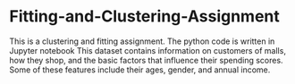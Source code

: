# Fitting-and-Clustering-Assignment
This is a clustering and fitting assignment. The python code is written in Jupyter notebook
This dataset contains information on customers of malls, how they shop, and the basic factors that influence their spending scores. Some of these features include their ages, gender, and annual income. 
